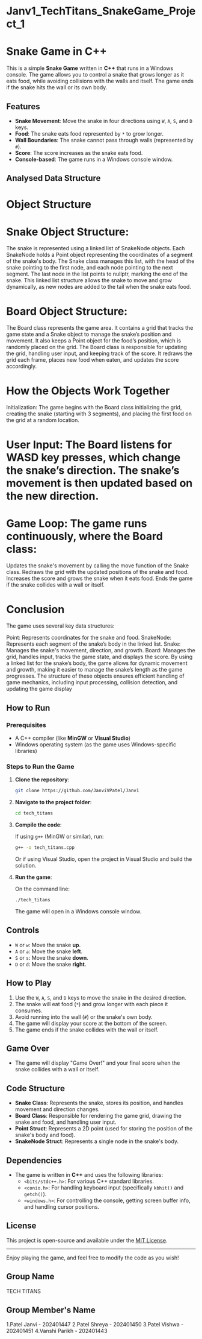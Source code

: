 # Janv1_TechTitans_SnakeGame_Project_1
# Snake Game in C++

This is a simple **Snake Game** written in **C++** that runs in a Windows console. The game allows you to control a snake that grows longer as it eats food, while avoiding collisions with the walls and itself. The game ends if the snake hits the wall or its own body.

## Features

- **Snake Movement**: Move the snake in four directions using `W`, `A`, `S`, and `D` keys.
- **Food**: The snake eats food represented by `*` to grow longer.
- **Wall Boundaries**: The snake cannot pass through walls (represented by `#`).
- **Score**: The score increases as the snake eats food.
- **Console-based**: The game runs in a Windows console window.

## Analysed Data Structure

# Object Structure
# Snake Object Structure:
The snake is represented using a linked list of SnakeNode objects. Each SnakeNode holds a Point object representing the coordinates of a segment of the snake's body. The Snake class manages this list, with the head of the snake pointing to the first node, and each node pointing to the next segment. The last node in the list points to nullptr, marking the end of the snake. This linked list structure allows the snake to move and grow dynamically, as new nodes are added to the tail when the snake eats food.

# Board Object Structure:
The Board class represents the game area. It contains a grid that tracks the game state and a Snake object to manage the snake’s position and movement. It also keeps a Point object for the food’s position, which is randomly placed on the grid. The Board class is responsible for updating the grid, handling user input, and keeping track of the score. It redraws the grid each frame, places new food when eaten, and updates the score accordingly.

# How the Objects Work Together
Initialization: The game begins with the Board class initializing the grid, creating the snake (starting with 3 segments), and placing the first food on the grid at a random location.

# User Input: The Board listens for WASD key presses, which change the snake’s direction. The snake’s movement is then updated based on the new direction.

# Game Loop: The game runs continuously, where the Board class:

Updates the snake's movement by calling the move function of the Snake class.
Redraws the grid with the updated positions of the snake and food.
Increases the score and grows the snake when it eats food.
Ends the game if the snake collides with a wall or itself.
# Conclusion
The game uses several key data structures:

Point: Represents coordinates for the snake and food.
SnakeNode: Represents each segment of the snake’s body in the linked list.
Snake: Manages the snake's movement, direction, and growth.
Board: Manages the grid, handles input, tracks the game state, and displays the score.
By using a linked list for the snake’s body, the game allows for dynamic movement and growth, making it easier to manage the snake’s length as the game progresses. The structure of these objects ensures efficient handling of game mechanics, including input processing, collision detection, and updating the game display

## How to Run

### Prerequisites

- A C++ compiler (like **MinGW** or **Visual Studio**)
- Windows operating system (as the game uses Windows-specific libraries)

### Steps to Run the Game

1. **Clone the repository**:

    ```bash
    git clone https://github.com/JanviVPatel/Janv1
    ```

2. **Navigate to the project folder**:

    ```bash
    cd tech_titans
    ```

3. **Compile the code**:

    If using `g++` (MinGW or similar), run:

    ```bash
    g++ -o tech_titans.cpp
    ```

    Or if using Visual Studio, open the project in Visual Studio and build the solution.

4. **Run the game**:

    On the command line:

    ```bash
    ./tech_titans
    ```

    The game will open in a Windows console window.

## Controls

- `W` or `w`: Move the snake **up**.
- `A` or `a`: Move the snake **left**.
- `S` or `s`: Move the snake **down**.
- `D` or `d`: Move the snake **right**.

## How to Play

1. Use the `W`, `A`, `S`, and `D` keys to move the snake in the desired direction.
2. The snake will eat food (`*`) and grow longer with each piece it consumes.
3. Avoid running into the wall (`#`) or the snake's own body.
4. The game will display your score at the bottom of the screen.
5. The game ends if the snake collides with the wall or itself.

## Game Over

- The game will display "Game Over!" and your final score when the snake collides with a wall or itself.

## Code Structure

- **Snake Class**: Represents the snake, stores its position, and handles movement and direction changes.
- **Board Class**: Responsible for rendering the game grid, drawing the snake and food, and handling user input.
- **Point Struct**: Represents a 2D point (used for storing the position of the snake's body and food).
- **SnakeNode Struct**: Represents a single node in the snake's body.

## Dependencies

- The game is written in **C++** and uses the following libraries:
    - `<bits/stdc++.h>`: For various C++ standard libraries.
    - `<conio.h>`: For handling keyboard input (specifically `kbhit()` and `getch()`).
    - `<windows.h>`: For controlling the console, getting screen buffer info, and handling cursor positions.

## License

This project is open-source and available under the [MIT License](LICENSE).

---

Enjoy playing the game, and feel free to modify the code as you wish!

## Group Name

TECH TITANS

## Group Member's Name

1.Patel Janvi - 202401447
2.Patel Shreya - 202401450
3.Patel Vishwa - 202401451
4.Vanshi Parikh - 202401443

